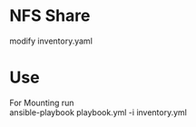 # NFS Share
modify inventory.yaml<br/>
# Use
For Mounting run<br/>
ansible-playbook playbook.yml -i inventory.yml
